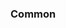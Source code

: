 <!-- Space: BaseLearnTemplate -->
<!-- Parent: Project -->
<!-- Title: Project Examples -->
<!-- Label: Examples -->
<!-- Include: ./../disclaimer.md -->
<!-- Include: ac:toc -->

### Common
